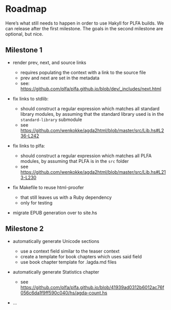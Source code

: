 # Roadmap

Here’s what still needs to happen in order to use Hakyll for PLFA builds.
We can release after the first milestone.
The goals in the second milestone are optional, but nice.


## Milestone 1

- render prev, next, and source links
  + requires populating the context with a link to the source file
  + prev and next are set in the metadata
  + see: https://github.com/plfa/plfa.github.io/blob/dev/_includes/next.html

- fix links to stdlib:
  + should construct a regular expression which matches all standard library modules,
    by assuming that the standard library used is in the `standard-library` submodule
  + see https://github.com/wenkokke/agda2html/blob/master/src/Lib.hs#L236-L242

- fix links to plfa:
  + should construct a regular expression which matches all PLFA modules,
    by assuming that PLFA is in the `src` folder
  + see https://github.com/wenkokke/agda2html/blob/master/src/Lib.hs#L213-L230

- fix Makefile to reuse html-proofer
  + that still leaves us with a Ruby dependency
  + only for testing

- migrate EPUB generation over to site.hs


## Milestone 2

- automatically generate Unicode sections
  + use a context field similar to the teaser context
  + create a template for book chapters which uses said field
  + use book chapter template for .lagda.md files

- automatically generate Statistics chapter
  + see https://github.com/plfa/plfa.github.io/blob/41939ad0312b6012ac76f056c6da1f9ff590c040/hs/agda-count.hs

- …

